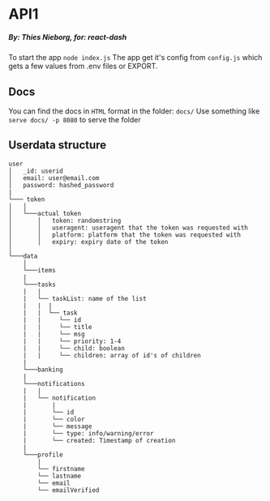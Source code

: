 # API1
##### By: Thies Nieborg, for: react-dash
To start the app ```node index.js```
The app get it's config from ```config.js``` which gets a few values from .env files or EXPORT.


## Docs
You can find the docs in `HTML` format in the folder: `docs/`
Use something like `serve docs/ -p 8080` to serve the folder

## Userdata structure

```
user
│   _id: userid
│   email: user@email.com    
│   password: hashed_password
|
└─── token
│   │
│   └───actual token
│       │   token: randomstring
│       │   useragent: useragent that the token was requested with
│       │   platform: platform that the token was requested with
│       │   expiry: expiry date of the token
│   
└───data
    │   
    └───items
    |
    └───tasks
    |   |
    |   └── taskList: name of the list
    |   |  | 
    |   |  └── task
    |   |     └── id
    |   |     └── title
    |   |     └── msg
    |   |     └── priority: 1-4
    |   |     └── child: boolean
    |   |     └── children: array of id's of children
    |
    └───banking
    |
    └───notifications
    |   |
    |   └── notification
    |       | 
    |       └── id
    |       └── color
    |       └── message
    |       └── type: info/warning/error
    |       └── created: Timestamp of creation
    |
    └───profile  
        |
        └── firstname
        └── lastname
        └── email
        └── emailVerified
```